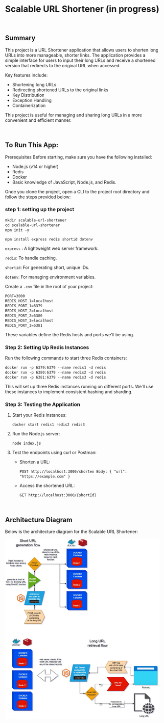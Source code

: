 # Scalable URL Shortener (in progress)

<br>

## Summary

This project is a URL Shortener application that allows users to shorten long URLs into more manageable, shorter links. The application provides a simple interface for users to input their long URLs and receive a shortened version that redirects to the original URL when accessed.

Key features include:

- Shortening long URLs
- Redirecting shortened URLs to the original links
- Key Distribution
- Exception Handling
- Containerization

This project is useful for managing and sharing long URLs in a more convenient and efficient manner.

<br>

## To Run This App:

Prerequisites
Before starting, make sure you have the following installed:

- Node.js (v14 or higher)
- Redis
- Docker
- Basic knowledge of JavaScript, Node.js, and Redis.

Once you clone the project, open a CLI to the project root directory and
follow the steps previded below:

### step 1: setting up the project

```
mkdir scalable-url-shortener
cd scalable-url-shortener
npm init -y
```

```
npm install express redis shortid dotenv
```

`express` : A lightweight web server framework.

`redis`: To handle caching.

`shortid`: For generating short, unique IDs.

`dotenv`: For managing environment variables.

Create a `.env` file in the root of your project:

```
PORT=3000
REDIS_HOST_1=localhost
REDIS_PORT_1=6379
REDIS_HOST_2=localhost
REDIS_PORT_2=6380
REDIS_HOST_3=localhost
REDIS_PORT_3=6381
```

These variables define the Redis hosts and ports we'll be using.

### Step 2: Setting Up Redis Instances

Run the following commands to start three Redis containers:

```
docker run -p 6379:6379 --name redis1 -d redis
docker run -p 6380:6379 --name redis2 -d redis
docker run -p 6381:6379 --name redis3 -d redis
```

This will set up three Redis instances running on different ports.
We'll use these instances to implement consistent hashing and sharding.

### Step 3: Testing the Application

1. Start your Redis instances:
   ```
   docker start redis1 redis2 redis3
   ```
2. Run the Node.js server:
   ```
   node index.js
   ```
3. Test the endpoints using curl or Postman:

   - Shorten a URL:

     ```
     POST http://localhost:3000/shorten Body: { "url": "https://example.com" }
     ```

   - Access the shortened URL:
     ```
     GET http://localhost:3000/{shortId}
     ```

<br>

## Architecture Diagram

Below is the architecture diagram for the Scalable URL Shortener:

![Architecture Diagram](system.jpg)
